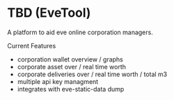 # TBD (EveTool)
A platform to aid eve online corporation managers.

Current Features
* corporation wallet overview / graphs
* corporate asset over / real time worth
* corporate deliveries over / real time worth / total m3
* multiple api key managment
* integrates with eve-static-data dump
